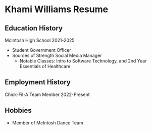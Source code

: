 # Khami Williams Resume

## Education History
 McIntosh High School 2021-2025
 - Student Government Officer 
 - Sources of Strength Social Media Manager
   - Notable Classes: Intro to Software Technology, and 2nd Year Essentials of Healthcare 
## Employment History
Chick-Fil-A Team Member 2022-Present
## Hobbies
- Member of McIntosh Dance Team
